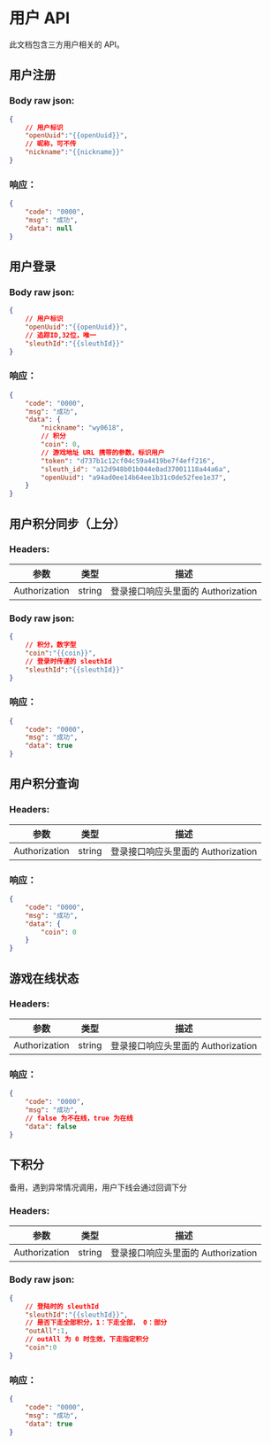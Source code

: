 # 用户 API

此文档包含三方用户相关的 API。

## 用户注册

<APIEndpoint method="POST" url="/user/register" />


### Body raw json: 

````json
{
    // 用户标识
    "openUuid":"{{openUuid}}",
    // 昵称，可不传
    "nickname":"{{nickname}}"
}
````



### 响应：

````json
{
    "code": "0000",
    "msg": "成功",
    "data": null
}
````

## 用户登录

<APIEndpoint method="POST" url="/user/login" />

### Body raw json: 

````json
{
    // 用户标识
    "openUuid":"{{openUuid}}",
    // 追踪ID,32位，唯一
    "sleuthId":"{{sleuthId}}"
}
````


### 响应：

```json
{
    "code": "0000",
    "msg": "成功",
    "data": {
        "nickname": "wy0618", 
        // 积分
        "coin": 0,
        // 游戏地址 URL 携带的参数，标识用户 
        "token": "d737b1c12cf04c59a4419be7f4eff216",
        "sleuth_id": "a12d948b01b044e8ad37001118a44a6a",
        "openUuid": "a94ad0ee14b64ee1b31c0de52fee1e37",
    }
}
```

## 用户积分同步（上分）

<APIEndpoint method="POST" url="/user/coin/sync" />

### Headers: 

| 参数 | 类型 | 描述 |
| -- | -- | -- |
| Authorization | string | 登录接口响应头里面的 Authorization|

### Body raw json: 

````json
{
    // 积分，数字型
    "coin":"{{coin}}",
    // 登录时传递的 sleuthId
    "sleuthId":"{{sleuthId}}"
}
````

### 响应：

```json
{
    "code": "0000",
    "msg": "成功",
    "data": true
}
```

## 用户积分查询

<APIEndpoint method="GET" url="/user/coin/query" />

### Headers: 

| 参数 | 类型 | 描述 |
| -- | -- | -- |
| Authorization | string | 登录接口响应头里面的 Authorization|

### 响应：

```json
{
    "code": "0000",
    "msg": "成功",
    "data": {
        "coin": 0
    }
}
```

## 游戏在线状态

<APIEndpoint method="GET" url="/user/status" />

### Headers: 

| 参数 | 类型 | 描述 |
| -- | -- | -- |
| Authorization | string | 登录接口响应头里面的 Authorization|

### 响应：

```json
{
    "code": "0000",
    "msg": "成功",
    // false 为不在线，true 为在线
    "data": false
}
```

## 下积分

备用，遇到异常情况调用，用户下线会通过回调下分

<APIEndpoint method="POST" url="/game/transfer/out" />

### Headers: 

| 参数 | 类型 | 描述 |
| -- | -- | -- |
| Authorization | string | 登录接口响应头里面的 Authorization|

### Body raw json: 

````json
{
    // 登陆时的 sleuthId
    "sleuthId":"{{sleuthId}}",
    // 是否下走全部积分，1：下走全部， 0：部分
    "outAll":1,
    // outAll 为 0 时生效，下走指定积分
    "coin":0
}
````

### 响应：

```json
{
    "code": "0000",
    "msg": "成功",
    "data": true
}
```